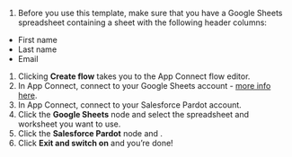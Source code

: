 1. Before you use this template, make sure that you have a Google Sheets spreadsheet containing a sheet with the following header columns:
* First name
* Last name
* Email
1. Clicking **Create flow** takes you to the App Connect flow editor.
1. In App Connect, connect to your Google Sheets account - [more info here](https://developer.ibm.com/integration/docs/app-connect/how-to-guides-for-apps/use-ibm-app-connect-google-sheets/). 
1. In App Connect, connect to your Salesforce Pardot account.  
1. Click the **Google Sheets** node and select the spreadsheet and worksheet you want to use.
1. Click the **Salesforce Pardot** node and .
1. Click **Exit and switch on** and you’re done!